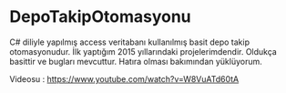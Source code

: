 # DepoTakipOtomasyonu
C# diliyle yapılmış access veritabanı kullanılmış basit depo takip otomasyonudur.
İlk yaptığım 2015 yıllarındaki projelerimdendir. Oldukça basittir ve bugları mevcuttur.
Hatıra olması bakımından yüklüyorum.

Videosu :
https://www.youtube.com/watch?v=W8VuATd60tA
